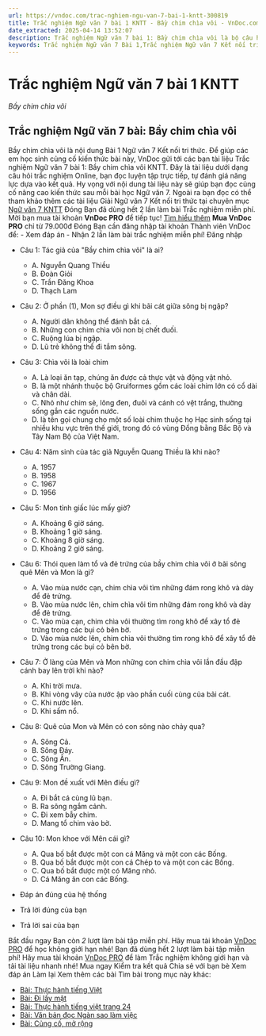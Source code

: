 ```yaml
---
url: https://vndoc.com/trac-nghiem-ngu-van-7-bai-1-kntt-300819
title: Trắc nghiệm Ngữ văn 7 bài 1 KNTT - Bầy chim chìa vôi - VnDoc.com
date_extracted: 2025-04-14 13:52:07
description: Trắc nghiệm Ngữ văn 7 bài 1: Bầy chim chìa vôi là bộ câu hỏi trắc nghiệm khách quan liên quan đến nội dung Ngữ văn 7 bài 1.
keywords: Trắc nghiệm Ngữ văn 7 Bài 1,Trắc nghiệm Ngữ văn 7 Kết nối tri thức Bài 1,Trắc nghiệm văn 7 Kết nối tri thức,Trắc nghiệm Ngữ văn 7 bài Bầy chim chìa vôi,Trắc nghiệm Ngữ văn 7 KNTT,Bầy chim chìa vôi,Ngữ văn 7 KNTT,Ngữ văn 7 bài 1 kntt
---
```


# Trắc nghiệm Ngữ văn 7 bài 1 KNTT
 _Bầy chim chìa vôi_
## **Trắc nghiệm Ngữ văn 7 bài: Bầy chim chìa vôi**
Bầy chim chìa vôi là nội dung Bài 1 Ngữ văn 7 Kết nối tri thức. Để giúp các em học sinh củng cố kiến thức bài này, VnDoc gửi tới các bạn tài liệu Trắc nghiệm Ngữ văn 7 bài 1: Bầy chim chìa vôi KNTT. Đây là tài liệu dưới dạng câu hỏi trắc nghiệm Online, bạn đọc luyện tập trực tiếp, tự đánh giá năng lực dựa vào kết quả. Hy vọng với nội dung tài liệu này sẽ giúp bạn đọc củng cố nâng cao kiến thức sau mỗi bài học Ngữ văn 7.
Ngoài ra bạn đọc có thể tham khảo thêm các tài liệu Giải Ngữ văn 7 Kết nối tri thức tại chuyên mục [Ngữ văn 7 KNTT](<https://vndoc.com/ngu-van-7-kntt-tap1>)
Đóng
Bạn đã dùng hết 2 lần làm bài Trắc nghiệm miễn phí. Mời bạn mua tài khoản **VnDoc PRO** để tiếp tục\! [Tìm hiểu thêm](</pro>)
**Mua VnDoc PRO** chỉ từ 79.000đ
Đóng
Bạn cần đăng nhập tài khoản Thành viên VnDoc để:
\- Xem đáp án
\- Nhận 2 lần làm bài trắc nghiệm miễn phí\!
Đăng nhập 
  * Câu 1: Tác giả của "Bầy chim chìa vôi" là ai?
    * A. Nguyễn Quang Thiều
    * B. Đoàn Giỏi
    * C. Trần Đăng Khoa
    * D. Thạch Lam
  * Câu 2: Ở phần \(1\), Mon sợ điều gì khi bãi cát giữa sông bị ngập?
    * A. Người dân không thể đánh bắt cá.
    * B. Những con chim chìa vôi non bị chết đuối.
    * C. Ruộng lúa bị ngập.
    * D. Lũ trẻ không thể đi tắm sông.
  * Câu 3: Chìa vôi là loài chim
    * A. Là loại ăn tạp, chúng ăn được cả thực vật và động vật nhỏ.
    * B. là một nhánh thuộc bộ Gruiformes gồm các loài chim lớn có cổ dài và chân dài.
    * C. Nhỏ như chim sẻ, lông đen, đuôi và cánh có vệt trắng, thường sống gắn các nguồn nước.
    * D. là tên gọi chung cho một số loài chim thuộc họ Hạc sinh sống tại nhiều khu vực trên thế giới, trong đó có vùng Đồng bằng Bắc Bộ và Tây Nam Bộ của Việt Nam.
  * Câu 4: Năm sinh của tác giả Nguyễn Quang Thiều là khi nào?
    * A. 1957
    * B. 1958
    * C. 1967
    * D. 1956
  * Câu 5: Mon tỉnh giấc lúc mấy giờ?
    * A. Khoảng 6 giờ sáng.
    * B. Khoảng 1 giờ sáng.
    * C. Khoảng 8 giờ sáng.
    * D. Khoảng 2 giờ sáng.
  * Câu 6: Thói quen làm tổ và đẻ trứng của bầy chim chìa vôi ở bãi sông quê Mên và Mon là gì?
    * A. Vào mùa nước cạn, chim chìa vôi tìm những đám rong khô và dày để đẻ trứng.
    * B. Vào mùa nước lên, chim chìa vôi tìm những đám rong khô và dày để đẻ trứng.
    * C. Vào mùa cạn, chim chìa vôi thường tìm rong khô để xây tổ đẻ trứng trong các bụi cỏ bên bờ.
    * D. Vào mùa nước lên, chim chìa vôi thường tìm rong khô để xây tổ đẻ trứng trong các bụi cỏ bên bờ.
  * Câu 7: Ở làng của Mên và Mon những con chim chìa vôi lần đầu đập cánh bay lên trời khi nào?
    * A. Khi trời mưa.
    * B. Khi vòng vây của nước ập vào phần cuối cùng của bãi cát.
    * C. Khi nước lên.
    * D. Khi sấm nổ.
  * Câu 8: Quê của Mon và Mên có con sông nào chảy qua?
    * A. Sông Cả.
    * B. Sông Đáy.
    * C. Sông Ấn.
    * D. Sông Trường Giang.
  * Câu 9: Mon đề xuất với Mên điều gì?
    * A. Đi bắt cá cùng lũ bạn.
    * B. Ra sông ngắm cảnh.
    * C. Đi xem bẫy chim.
    * D. Mang tổ chim vào bờ.
  * Câu 10: Mon khoe với Mên cái gì?
    * A. Qua bố bắt được một con cá Măng và một con các Bống.
    * B. Qua bố bắt được một con cá Chép to và một con các Bống.
    * C. Qua bố bắt được một có Măng nhỏ.
    * D. Cá Măng ăn con các Bống.

  * Đáp án đúng của hệ thống
  * Trả lời đúng của bạn
  * Trả lời sai của bạn

Bắt đầu ngay
Bạn còn _2_ lượt làm bài tập miễn phí. Hãy mua tài khoản [VnDoc PRO](</pro>) để học không giới hạn nhé\!  Bạn đã dùng hết 2 lượt làm bài tập miễn phí\! Hãy mua tài khoản [VnDoc PRO](</pro>) để làm Trắc nghiệm không giới hạn và tải tài liệu nhanh nhé\!  Mua ngay
Kiểm tra kết quả Chia sẻ với bạn bè Xem đáp án Làm lại
Xem thêm các bài Tìm bài trong mục này khác:
  * [Bài: Thực hành tiếng Việt](</trac-nghiem-ngu-van-7-bai-2-kntt-300820>)
  * [Bài: Đi lấy mật](</trac-nghiem-ngu-van-7-bai-3-kntt-300821>)
  * [Bài: Thực hành tiếng việt trang 24](</trac-nghiem-ngu-van-7-ket-noi-tri-thuc-bai-thuc-hanh-tieng-viet-trang-24-329256>)
  * [Bài: Văn bản đọc Ngàn sao làm việc](</trac-nghiem-ngu-van-7-ket-noi-tri-thuc-bai-van-ban-doc-ngan-sao-lam-viec-329257>)
  * [Bài: Củng cố, mở rộng](</trac-nghiem-ngu-van-7-ket-noi-tri-thuc-bai-cung-co-mo-rong-329260>)

